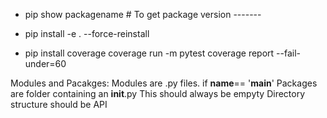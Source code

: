 - pip show packagename  # To get package version -------
- pip install -e . --force-reinstall

- pip install coverage
coverage run -m pytest
coverage report --fail-under=60

Modules and Pacakges:
	Modules are .py files.
		if __name__== '__main__'
	Packages are folder containing an 
		__init__.py
		This should always be empyty
	Directory structure should be API
